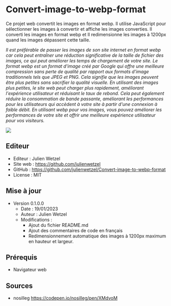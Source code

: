 # Convert-image-to-webp-format

Ce projet web convertit les images en format webp. Il utilise JavaScript pour sélectionner les images à convertir et affiche les images converties. Il converti les images en format webp et Il redimensionne les images à 1200px quand les images dépassent cette taille.

_Il est préférable de passer les images de son site internet en format webp car cela peut entraîner une réduction significative de la taille de fichier des images, ce qui peut améliorer les temps de chargement de votre site. Le format webp est un format d'image créé par Google qui offre une meilleure compression sans perte de qualité par rapport aux formats d'image traditionnels tels que JPEG et PNG. Cela signifie que les images peuvent être plus petites sans sacrifier la qualité visuelle. En utilisant des images plus petites, le site web peut charger plus rapidement, améliorant l'expérience utilisateur et réduisant le taux de rebond. Cela peut également réduire la consommation de bande passante, améliorant les performances pour les utilisateurs qui accèdent à votre site à partir d'une connexion à faible débit. En utilisant webp pour vos images, vous pouvez améliorer les performances de votre site et offrir une meilleure expérience utilisateur pour vos visiteurs._

![](https://i.imgur.com/3CuqN4w.gif)

## Editeur

- Editeur : Julien Wetzel
- Site web : https://github.com/julienwetzel
- GitHub : https://github.com/julienwetzel/Convert-image-to-webp-format
- License : MIT

## Mise à jour

- Version 0.1.0.0
  - Date : 19/01/2023
  - Auteur : Julien Wetzel
  - Modifications :
    - Ajout du fichier README.md
    - Ajout des commentaires de code en français
    - Redimensionnement automatique des images à 1200px maximum en hauteur et largeur.

## Prérequis

- Navigateur web

## Sources

- nosilleg https://codepen.io/nosilleg/pen/XMdvoM
